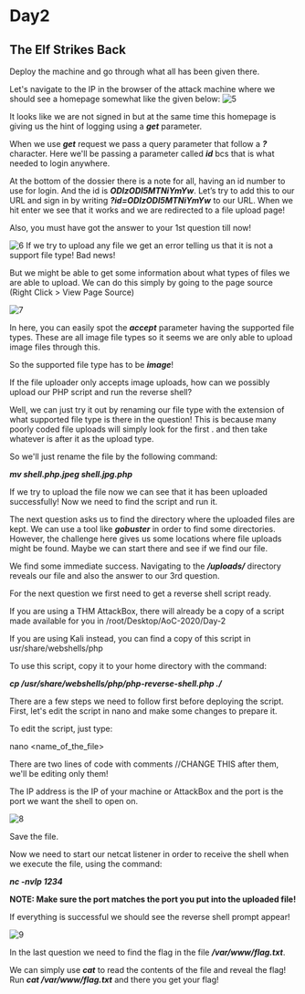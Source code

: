 # Day2
## The Elf Strikes Back

Deploy the machine and go through what all has been given there.

Let's navigate to the IP in the browser  of the attack machine where we should see a homepage somewhat like the given below:
![5](https://user-images.githubusercontent.com/83836972/121180532-966b9700-c87e-11eb-8162-6080a22b943a.png)

It looks like we are not signed in but at the same time this homepage is giving us the hint of logging using a ***get*** parameter. 

When we use ***get*** request we pass a query parameter that follow a ***?*** character. Here we'll be passing a parameter called ***id*** bcs that is what needed to login anywhere. 

At the bottom of the dossier there is a note for all, having an id number to use for login. And the id is ***ODIzODI5MTNiYmYw***.  Let’s try to add this to our URL and sign in by writing ***?id=ODIzODI5MTNiYmYw*** to our URL. When we hit enter we see that it works and we are redirected to a file upload page!

Also, you must have got the answer to your 1st question till now!

![6](https://user-images.githubusercontent.com/83836972/121180558-9e2b3b80-c87e-11eb-86d4-349aae23f5b7.PNG)
If we try to upload any file we get an error telling us that it is not a support file type! Bad news!

But we might be able to get some information about what types of files we are able to upload. We can do this simply by going to the page source (Right Click > View Page Source)

![7](https://user-images.githubusercontent.com/83836972/121180586-a4211c80-c87e-11eb-9558-0be1b9a47364.PNG)

In here, you can easily spot the ***accept*** parameter having the supported file types. These are all image file types so it seems we are only able to upload image files through this.

So the supported file type has to be ***image***!

If the file uploader only accepts image uploads, how can we possibly upload our PHP script and run the reverse shell? 

Well, we can just try it out by renaming our file type with the extension of what supported file type is there in the question! This is because many poorly coded file uploads will simply look for the first .  and then take whatever is after it as the upload type.

So we'll just rename the file by the following command:

***mv shell.php.jpeg  shell.jpg.php***

If we try to upload the file now we can see that it has been uploaded successfully! Now we need to find the script and run it.

The next question asks us to find the directory where the uploaded files are kept. We can use a tool like ***gobuster*** in order to find some directories. However, the challenge here gives us some locations where file uploads might be found. Maybe we can start there and see if we find our file.

We find some immediate success. Navigating to the ***/uploads/*** directory reveals our file and also the answer to our 3rd question.

For the next question we first need to get a reverse shell script ready. 

If you are using a THM AttackBox, there will already be a copy of a script made available for you in /root/Desktop/AoC-2020/Day-2

If you are using Kali instead, you can find a copy of this script in usr/share/webshells/php 

To use this script, copy it to your home directory with the command:

***cp /usr/share/webshells/php/php-reverse-shell.php ./***

There are a few steps we need to follow first before deploying the script. First, let's edit the script in nano and make some changes to prepare it.

To edit the script, just type:

nano <name_of_the_file>

There are two lines of code with comments //CHANGE THIS after them, we'll be editing only them!

The IP address is the IP of your machine or AttackBox and the port is the port we want the shell to open on.

![8](https://user-images.githubusercontent.com/83836972/121180635-af744800-c87e-11eb-9580-652d8f1c278e.PNG)

Save the file.

Now we need to start our netcat listener in order to receive the shell when we execute the file, using the command: 

***nc -nvlp 1234***

**NOTE: Make sure the port matches the port you put into the uploaded file!**

If everything is successful we should see the reverse shell prompt appear!

![9](https://user-images.githubusercontent.com/83836972/121180696-c1ee8180-c87e-11eb-8431-394c8f14ba80.PNG)

In the last question we need to find the flag in the file ***/var/www/flag.txt***. 

We can simply use ***cat***  to read the contents of the file and reveal the flag! Run ***cat /var/www/flag.txt*** and there you get your flag!
